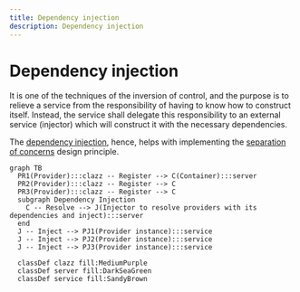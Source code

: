 ```yaml
---
title: Dependency injection
description: Dependency injection
---
```


# Dependency injection

It is one of the techniques of the inversion of control, and the purpose is to relieve a service from the responsibility
of having to know how to construct itself. Instead, the service shall delegate this responsibility to an external
service (injector) which will construct it with the necessary dependencies.

The [dependency injection](https://en.wikipedia.org/wiki/Dependency_injection), hence, helps with implementing the 
[separation of concerns](https://en.wikipedia.org/wiki/Separation_of_concerns) design principle.

```mermaid
graph TB
  PR1(Provider):::clazz -- Register --> C(Container):::server
  PR2(Provider):::clazz -- Register --> C
  PR3(Provider):::clazz -- Register --> C
  subgraph Dependency Injection
    C -- Resolve --> J(Injector to resolve providers with its dependencies and inject):::server
  end
  J -- Inject --> PJ1(Provider instance):::service
  J -- Inject --> PJ2(Provider instance):::service
  J -- Inject --> PJ3(Provider instance):::service
  
  classDef clazz fill:MediumPurple
  classDef server fill:DarkSeaGreen
  classDef service fill:SandyBrown
```
